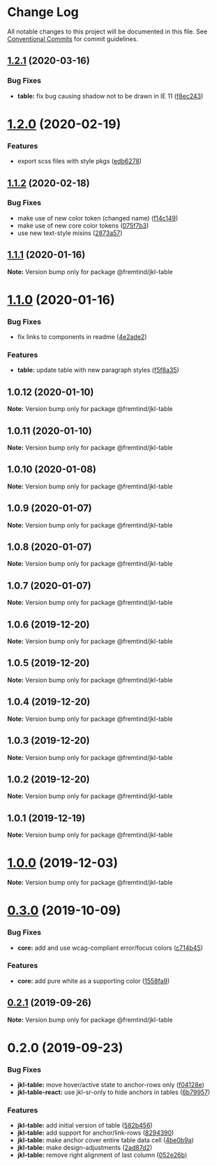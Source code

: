 # Change Log

All notable changes to this project will be documented in this file.
See [Conventional Commits](https://conventionalcommits.org) for commit guidelines.

## [1.2.1](https://github.com/fremtind/jokul/compare/@fremtind/jkl-table@1.2.0...@fremtind/jkl-table@1.2.1) (2020-03-16)


### Bug Fixes

* **table:** fix bug causing shadow not to be drawn in IE 11 ([f8ec243](https://github.com/fremtind/jokul/commit/f8ec2430c68f7bafcfcc713ebc2f60ed133da0ac))





# [1.2.0](https://github.com/fremtind/jokul/compare/@fremtind/jkl-table@1.1.2...@fremtind/jkl-table@1.2.0) (2020-02-19)


### Features

* export scss files with style pkgs ([edb6278](https://github.com/fremtind/jokul/commit/edb627838075d3d613ae78b6aae765c81067ba6a))





## [1.1.2](https://github.com/fremtind/jokul/compare/@fremtind/jkl-table@1.1.1...@fremtind/jkl-table@1.1.2) (2020-02-18)


### Bug Fixes

* make use of new color token (changed name) ([f14c149](https://github.com/fremtind/jokul/commit/f14c149f779e65fe0775afde4421aef26be8ed1d))
* make use of new core color tokens ([075f7b3](https://github.com/fremtind/jokul/commit/075f7b37920805bf780120247461d79c3d8c406e))
* use new text-style mixins ([2873a57](https://github.com/fremtind/jokul/commit/2873a57f4570ddb87a7390a773433d26a9fde4ac))





## [1.1.1](https://github.com/fremtind/jokul/compare/@fremtind/jkl-table@1.1.0...@fremtind/jkl-table@1.1.1) (2020-01-16)

**Note:** Version bump only for package @fremtind/jkl-table





# [1.1.0](https://github.com/fremtind/jokul/compare/@fremtind/jkl-table@1.0.3...@fremtind/jkl-table@1.1.0) (2020-01-16)


### Bug Fixes

* fix links to components in readme ([4e2ade2](https://github.com/fremtind/jokul/commit/4e2ade2f71d4fa1bd80e4e3d823691589207b641))


### Features

* **table:** update table with new paragraph styles ([f5f8a35](https://github.com/fremtind/jokul/commit/f5f8a351bd4b3a0be90c6ea07f735b719c28a127))





## 1.0.12 (2020-01-10)

**Note:** Version bump only for package @fremtind/jkl-table





## 1.0.11 (2020-01-10)

**Note:** Version bump only for package @fremtind/jkl-table





## 1.0.10 (2020-01-08)

**Note:** Version bump only for package @fremtind/jkl-table





## 1.0.9 (2020-01-07)

**Note:** Version bump only for package @fremtind/jkl-table





## 1.0.8 (2020-01-07)

**Note:** Version bump only for package @fremtind/jkl-table





## 1.0.7 (2020-01-07)

**Note:** Version bump only for package @fremtind/jkl-table





## 1.0.6 (2019-12-20)

**Note:** Version bump only for package @fremtind/jkl-table





## 1.0.5 (2019-12-20)

**Note:** Version bump only for package @fremtind/jkl-table





## 1.0.4 (2019-12-20)

**Note:** Version bump only for package @fremtind/jkl-table





## 1.0.3 (2019-12-20)

**Note:** Version bump only for package @fremtind/jkl-table





## 1.0.2 (2019-12-20)

**Note:** Version bump only for package @fremtind/jkl-table

## 1.0.1 (2019-12-19)

**Note:** Version bump only for package @fremtind/jkl-table

# [1.0.0](https://github.com/fremtind/jokul/compare/@fremtind/jkl-table@0.3.0...@fremtind/jkl-table@1.0.0) (2019-12-03)

**Note:** Version bump only for package @fremtind/jkl-table

# [0.3.0](https://github.com/fremtind/jokul/compare/@fremtind/jkl-table@0.2.1...@fremtind/jkl-table@0.3.0) (2019-10-09)

### Bug Fixes

-   **core:** add and use wcag-compliant error/focus colors ([c714b45](https://github.com/fremtind/jokul/commit/c714b45))

### Features

-   **core:** add pure white as a supporting color ([1558fa9](https://github.com/fremtind/jokul/commit/1558fa9))

## [0.2.1](https://github.com/fremtind/jokul/compare/@fremtind/jkl-table@0.2.0...@fremtind/jkl-table@0.2.1) (2019-09-26)

**Note:** Version bump only for package @fremtind/jkl-table

# 0.2.0 (2019-09-23)

### Bug Fixes

-   **jkl-table:** move hover/active state to anchor-rows only ([f04128e](https://github.com/fremtind/jokul/commit/f04128e))
-   **jkl-table-react:** use jkl-sr-only to hide anchors in tables ([6b79957](https://github.com/fremtind/jokul/commit/6b79957))

### Features

-   **jkl-table:** add initial version of table ([582b456](https://github.com/fremtind/jokul/commit/582b456))
-   **jkl-table:** add support for anchor/link-rows ([8294390](https://github.com/fremtind/jokul/commit/8294390))
-   **jkl-table:** make anchor cover entire table data cell ([4be0b9a](https://github.com/fremtind/jokul/commit/4be0b9a))
-   **jkl-table:** make design-adjustments ([2ad87d2](https://github.com/fremtind/jokul/commit/2ad87d2))
-   **jkl-table:** remove right alignment of last column ([052e26b](https://github.com/fremtind/jokul/commit/052e26b))
